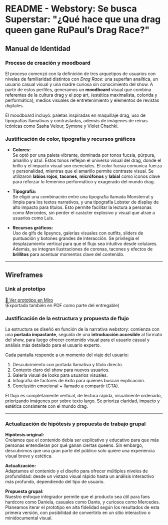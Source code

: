 # README - Webstory: Se busca Superstar: "¿Qué hace que una drag queen gane RuPaul’s Drag Race?"

## Manual de Identidad

### Proceso de creación y moodboard

El proceso comenzó con la definición de tres arquetipos de usuarios con niveles de familiaridad distintos con *Drag Race*: una superfan analítica, un usuario casual visual y una madre curiosa sin conocimiento del show. A partir de estos perfiles, generamos un **moodboard** visual que combina referentes de la cultura drag y el pop art, (estética maximalista, colorida y performática), medios visuales de entretenimiento y elementos de revistas digitales.

El moodboard incluyó: paletas inspiradas en maquillaje drag, uso de tipografías llamativas y contrastadas, además de imágenes de reinas icónicas como Sasha Velour, Symone y Violet Chachki.

### Justificación de color, tipografía y recursos gráficos

- **Colores:**  
  Se optó por una paleta vibrante, dominada por tonos fucsia, púrpura, amarillo y azul. Estos tonos reflejan el universo visual del drag, donde el brillo y el impacto visual son esenciales. El color fucsia comunica fuerza y personalidad, mientras que el amarillo permite contraste visual. Se utilizaron **labios rojos**, **tacones**, **micrófonos** y **labial** como íconos clave para reforzar lo femenino performático y exagerado del mundo drag.

- **Tipografía:**  
  Se eligió una combinación entre una tipografía llamada Monsterrat y limpia para los textos narrativos, y una tipografía Lobster de display de alto impacto para títulos. Esto permite facilitar la lectura a personas como Mercedes, sin perder el carácter explosivo y visual que atrae a usuarios como Luis.

- **Recursos gráficos:**  
  Uso de gifs de lipsyncs, galerías visuales con outfits, sliders de puntuación y botones grandes de interacción. Se privilegia el desplazamiento vertical para que el flujo sea intuitivo desde celulares. Además, se integran ilustraciones de coronas, tacones y efectos de **brillitos** para acentuar momentos clave del contenido.

---

## Wireframes

### Link al prototipo

[🔗 Ver prototipo en Miro](https://miro.com/welcomeonboard/RnVMQUJmTWE2d1k3aVpqRFMvR1ZvZ2R3b1VVdHA4N1NWeEkwNEZTSWV4NnAydk1TQjVDcDB0TWtiZkVobTJjeFpNejE1RTJGS0xxZ2x1WWlGSFZ0c0t1Zi96V29jMVN5bCtWOU9DVk9ibEdGRkV2NjZhRjRka0VxNVl4N0Fma1BnbHpza3F6REdEcmNpNEFOMmJXWXBBPT0hdjE=?share_link_id=631448523826)  
(Exportado también en PDF como parte del entregable)

### Justificación de la estructura y propuesta de flujo

La estructura se diseñó en función de la narrativa webstory: comienza con una **portada impactante**, seguida de una **introducción accesible** al formato del show, para luego ofrecer contenido visual para el usuario casual y análisis más detallado para el usuario experto.

Cada pantalla responde a un momento del viaje del usuario:

1. Descubrimiento con portada llamativa y título directo.
2. Contexto claro del show para nuevos usuarios.
3. Galería visual de looks para usuarios visuales.
4. Infografía de factores de éxito para quienes buscan explicación.
6. Conclusión emocional + llamado a compartir (CTA).

El flujo es completamente vertical, de lectura rápida, visualmente ordenado, priorizando imágenes por sobre texto largo. Se prioriza claridad, impacto y estética consistente con el mundo drag.

---

### Actualización de hipótesis y propuesta de trabajo grupal

**Hipótesis original:**  
Creíamos que el contenido debía ser explicativo y educativo para que más personas entendieran por qué ganan ciertas queens. Sin embargo, descubrimos que una gran parte del público solo quiere una experiencia visual breve y estética.

**Actualización:**  
Adaptamos el contenido y el diseño para ofrecer múltiples niveles de profundidad: desde un vistazo visual rápido hasta un análisis interactivo más profundo, dependiendo del tipo de usuario.

**Propuesta grupal:**  
Nuestro enfoque integrador permite que el producto sea útil para fans hardcore como Daniela, casuales como Dante, y curiosos como Mercedes. Planeamos iterar el prototipo en alta fidelidad según los resultados de esta primera versión, con posibilidad de convertirlo en un sitio interactivo o minidocumental visual.

